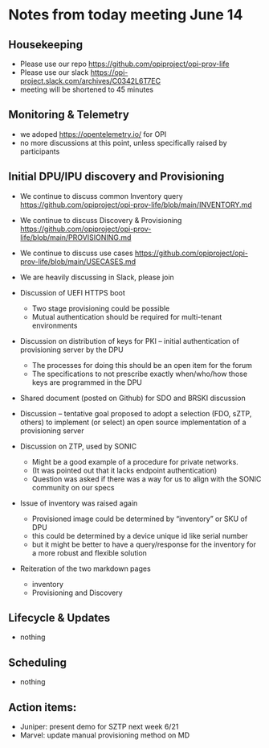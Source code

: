 # Notes from today meeting June 14

## Housekeeping
- Please use our repo https://github.com/opiproject/opi-prov-life
- Please use our slack https://opi-project.slack.com/archives/C0342L6T7EC
- meeting will be shortened to 45 minutes

## Monitoring & Telemetry
- we adoped https://opentelemetry.io/ for OPI
- no more discussions at this point, unless specifically raised by participants

## Initial DPU/IPU discovery and Provisioning
- We continue to discuss common Inventory query https://github.com/opiproject/opi-prov-life/blob/main/INVENTORY.md
- We continue to discuss Discovery & Provisioning https://github.com/opiproject/opi-prov-life/blob/main/PROVISIONING.md
- We continue to discuss use cases https://github.com/opiproject/opi-prov-life/blob/main/USECASES.md
- We are heavily discussing in Slack, please join

- Discussion of UEFI HTTPS boot
  - Two stage provisioning could be possible
  - Mutual authentication should be required for multi-tenant environments

- Discussion on distribution of keys for PKI – initial authentication of provisioning server by the DPU
  - The processes for doing this should be an open item for the forum
  - The specifications to not prescribe exactly when/who/how those keys are programmed in the DPU

- Shared document (posted on Github) for SDO and BRSKI discussion

- Discussion – tentative goal proposed to adopt a selection (FDO, sZTP, others) to implement (or select) an open source implementation of a provisioning server

- Discussion on ZTP, used by SONIC
  - Might be a good example of a procedure for private networks.
  - (It was pointed out that it lacks endpoint authentication)
  - Question was asked if there was a way for us to align with the SONIC community on our specs

- Issue of inventory was raised again
  - Provisioned image could be determined by “inventory” or SKU of DPU
  - this could be determined by a device unique id like serial number
  - but it might be better to have a query/response for the inventory for a more robust and flexible solution

- Reiteration of the two markdown pages
  - inventory
  - Provisioning and Discovery

## Lifecycle & Updates
- nothing

## Scheduling
- nothing

## Action items:
- Juniper: present demo for SZTP next week 6/21
- Marvel: update manual provisioning method on MD
